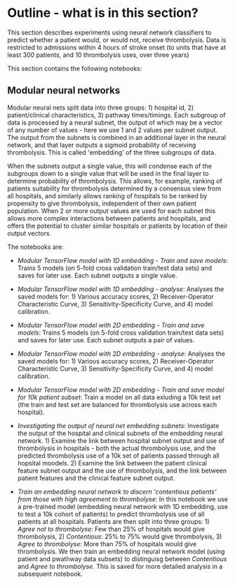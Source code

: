 # Outline - what is in this section?

This section describes experiments using neural network classifiers to predict whether a patient would, or would not, receive thrombolysis. Data is restricted to admissions within 4 hours of stroke onset (to units that have at least 300 patients, and 10 thrombolysis uses, over three years)

This section contains the following notebooks:

## Modular neural networks

Modular neural nets split data into three groups: 1) hospital id, 2) patient/clinical characteristics, 3) pathway times/timings. Each subgroup of data is processed by a neural subnet, the output of which may be a vector of any number of values - here we use 1 and 2 values per subnet output. The output from the subnets is combined in an additional layer in the neural network, and that layer outputs a sigmoid probability of receiving thrombolysis. This is called 'embedding' of the three subgroups of data.

When the subnets output a single value, this will condense each of the subgroups down to a single value that will be used in the final layer to determine probability of thrombolysis. This allows, for example, ranking of patients suitability for thrombolysis determined by a consensus view from all hospitals, and similarly allows ranking of hospitals to be ranked by propensity to give thrombolysis, independent of their own patient population. When 2 or more output values are used for each subnet this allows more complex interactions between patients and hospitals, and offers the potential to cluster similar hospitals or patients by location of their output vectors.

The notebooks are:

* *Modular TensorFlow model with 1D embedding - Train and save models*: Trains 5 models (on 5-fold cross validation train/test data sets) and saves for later use. Each subnet outputs a single value.

* *Modular TensorFlow model with 1D embedding - analyse*: Analyses the saved models for: 1) Various accuracy scores, 2) Receiver-Operator Characteristic Curve, 3) Sensitivity-Specificity Curve, and 4) model calibration.

* *Modular TensorFlow model with 2D embedding - Train and save models*: Trains 5 models (on 5-fold cross validation train/test data sets) and saves for later use. Each subnet outputs a pair of values.

* *Modular TensorFlow model with 2D embedding - analyse*: Analyses the saved models for: 1) Various accuracy scores, 2) Receiver-Operator Characteristic Curve, 3) Sensitivity-Specificity Curve, and 4) model calibration.

* *Modular TensorFlow model with 2D embedding - Train and save model for 10k patient subset*: Train a model on all data exluding a 10k test set (the train and test set are balanced for thrombolysis use across each hospital).

* *Investigating the output of neural net embedding subnets*:  Investigate the output of the hospital and clinical subnets of the embedding neural network. 1) Examine the link between hospital subnet output and use of thrombolysis in hospitals - both the actual thrombolysis use, and the predicted thrombolysis use of a 10k set of patients passed through all hopsital moodels. 2) Examine the link between the patient clinical feature subnet output and the use of thrombolysis, and the link between patient features and the clinical feature subnet output.

* *Train an embedding neural network to discern 'contentious patients' from those with high agreement to thrombolyse*: In this notebook we use a pre-trained model (embedding neural network with 1D embedding, use to test a 10k cohort of patients) to predict thrombolysis use of all patients at all hospitals. Patients are then split into three groups: 1) *Agree not to thrombolyse*: Few than 25% of hospitals would give thrombolysis, 2) *Contentious*: 25% to 75% would give thrombolysis, 3) *Agree to thrombolyse*: More than 75% of hospitals would give thrombolysis. We then train an embedding neural network model (using patient and pwathway data subsets) to distinguisg between *Contentious* and *Agree to thrombolyse*. This is saved for more detailed analysis in a subsequent notebook.







